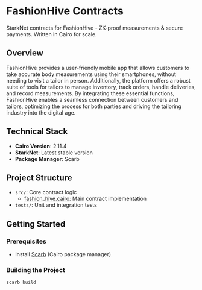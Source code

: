 # FashionHive Contracts

StarkNet contracts for FashionHive - ZK-proof measurements & secure payments. Written in Cairo for scale.

## Overview

FashionHive provides a user-friendly mobile app that allows customers to take accurate body measurements using their smartphones, without needing to visit a tailor in person. Additionally, the platform offers a robust suite of tools for tailors to manage inventory, track orders, handle deliveries, and record measurements. By integrating these essential functions, FashionHive enables a seamless connection between customers and tailors, optimizing the process for both parties and driving the tailoring industry into the digital age.

## Technical Stack

- **Cairo Version**: 2.11.4
- **StarkNet**: Latest stable version
- **Package Manager**: Scarb

## Project Structure

- `src/`: Core contract logic
  - [fashion_hive.cairo](cci:7://file:///Users/macbookpro/Documents/builds/onlydust/fashionhive-contracts/src/fashion_hive.cairo:0:0-0:0): Main contract implementation
- `tests/`: Unit and integration tests

## Getting Started

### Prerequisites

- Install [Scarb](https://docs.swmansion.com/scarb/) (Cairo package manager)

### Building the Project

```bash
scarb build
